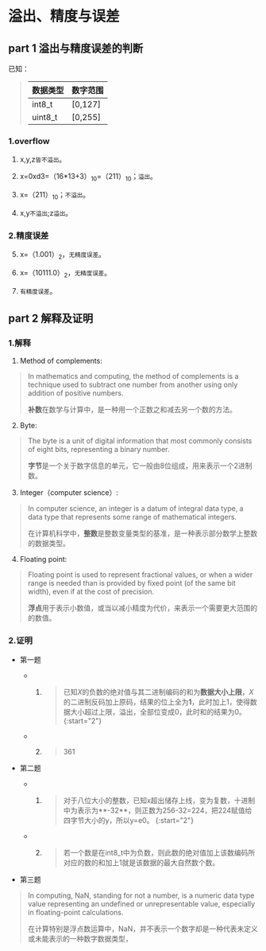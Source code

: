 # 溢出、精度与误差

## part 1 溢出与精度误差的判断

已知：

>|数据类型      |数字范围    |
>|:------------|:-----------|
>|int8_t       |[0,127]     |
>|uint8_t      |[0,255]     |

### 1.overflow

1. x,y,z`皆不溢出`。

2. x=0xd3=（16*13+3）<sub>10</sub>=（211）<sub>10</sub>；`溢出`。

3. x=（211）<sub>10</sub>；`不溢出`。

4. x,y`不溢出`;z`溢出`。

### 2.精度误差

5. x=（1.001）<sub>2</sub>，`无精度误差`。

6. x=（10111.0）<sub>2</sub>，`无精度误差`。

7. `有精度误差`。

## part 2 解释及证明

### 1.解释

1. Method of complements:

>In mathematics and computing, the method of complements is a technique used to subtract one number from another using only addition of positive numbers. 
>
>**补数**在数学与计算中，是一种用一个正数之和减去另一个数的方法。

2. Byte:

>The byte is a unit of digital information that most commonly consists of eight bits, representing a binary number. 
>
>**字节**是一个关于数字信息的单元，它一般由8位组成，用来表示一个2进制数。

3. Integer（computer science）:

>In computer science, an integer is a datum of integral data type, a data type that represents some range of mathematical integers. 
>
>在计算机科学中，**整数**是整数变量类型的基准，是一种表示部分数学上整数的数据类型。

4. Floating point:

>Floating point is used to represent fractional values, or when a wider range is needed than is provided by fixed point (of the same bit width), even if at the cost of precision.
>
>**浮点**用于表示小数值，或当以减小精度为代价，来表示一个需要更大范围的的数值。

### 2.证明

- 第一题
    - 1. >已知*X*的负数的绝对值与其二进制编码的和为**数据大小上限**，*X*的二进制反码加上原码，结果的位上全为**1**，此时加上1，使得数据大小超过上限，溢出，全部位变成0，此时和的结果为0。
    {:start="2"}
    - 2.  >361

- 第二题
    - 1.  >对于八位大小的整数，已知x超出储存上线，变为复数，十进制中为表示为**-32**，则正数为256-32=224，把224赋值给四字节大小的y，所以y=e0。
    {:start="2"}
    - 2.  >若一个数是在int8_t中为负数，则此数的绝对值加上该数编码所对应的数的和加上1就是该数据的最大自然数个数。
- 第三题
 >In computing, NaN, standing for not a number, is a numeric data type value representing an undefined or unrepresentable value, especially in floating-point calculations. 
>
>在计算特别是浮点数运算中，NaN，并不表示一个数字却是一种代表未定义或未能表示的一种数字数据类型，